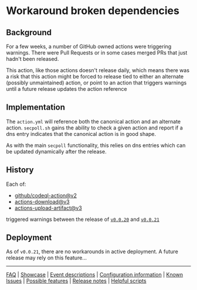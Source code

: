 # Workaround broken dependencies

## Background

For a few weeks, a number of GitHub owned actions were triggering warnings.
There were Pull Requests or in some cases merged PRs that just hadn't been released.

This action, like those actions doesn't release daily, which means there was a risk
that this action might be forced to release tied to either an alternate (possibly
unmaintained) action, or point to an action that triggers warnings until a future
release updates the action reference

## Implementation

The `action.yml` will reference both the canonical action and an alternate
action. `secpoll.sh` gains the ability to check a given action and report
if a dns entry indicates that the canonical action is in good shape.

As with the main `secpoll` functionality, this relies on dns entries which
can be updated dynamically after the release.

## History

Each of:

* [github/codeql-action@v2](https://github.com/github/codeql-action/releases/tag/v2)
* [actions-download@v3](https://github.com/actions/download/releases/tag/v3)
* [actions-upload-artifact@v3](https://github.com/actions/upload-artifact/releases/tag/v3)

triggered warnings between the release of [`v0.0.20`](https://github.com/check-spelling/check-spelling/releases/tag/v0.0.20) and [`v0.0.21`](https://github.com/check-spelling/check-spelling/releases/tag/v0.0.21)

## Deployment

As of `v0.0.21`, there are no workarounds in active deployment.
A future release may rely on this feature...

---
[FAQ](FAQ.md) | [Showcase](Showcase.md) | [Event descriptions](Event-descriptions.md) | [Configuration information](Configuration-information.md) | [Known Issues](Known-Issues.md) | [Possible features](Possible-features.md) | [Release notes](Release-notes.md) | [Helpful scripts](Helpful-scripts.md)

